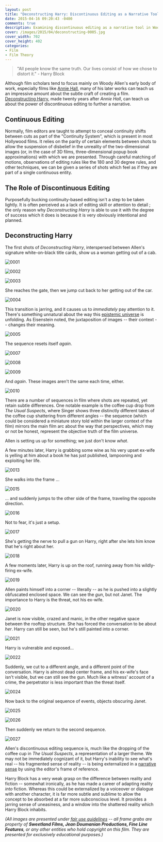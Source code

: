 ```yaml
---
layout: post
title: "Deconstructing Harry: Discontinuous Editing as a Narrative Tool"
date: 2015-04-16 09:20:43 -0400
comments: true
description: Examining discontinuous editing as a narrative tool in Woody Allen's Deconstructing Harry
cover: /images/2015/04/deconstructing-0005.jpg
cover_width: 702
cover_height: 402
categories: 
- Film
- Film Theory
---
```


> "All people know the same truth. Our lives consist of how we chose to distort it." - Harry Block

Although film scholars tend to focus mainly on Woody Allen's early body of work, especially films like [Annie Hall](http://www.imdb.com/title/tt0075686/), many of his later works can teach us an impressive amount about the subtle craft of creating a film. [Deconstructing Harry](http://www.imdb.com/title/tt0118954/), made twenty years after *Annie Hall*, can teach us about the power of discontinuous editing to further a narrative.

<!-- more -->

## Continuous Editing

Normally, film editors are taught to attempt to conceal continuity shifts between cuts as part of the "Continuity System", which is present in most Hollywood films. It relies on the parity of certain elements between shots to allow the suspension of disbelief in the unreality of the two-dimensional images (or, in the case of 3D films, three-dimensional popup book approximations) with which we are presented. Through careful matching of motions, observations of editing rules like the 180 and 30 degree rules, and other techniques, we can be given a series of shots which feel as if they are part of a single continuous entity.

## The Role of Discontinuous Editing

Purposefully bucking continuity-based editing isn't a step to be taken lightly. It is often perceived as a lack of editing skill or attention to detail ; the only reason why *Deconstructing Harry* is able to use it with the degree of success which it does is because it is very obviously intentional and planned.

## Deconstructing Harry

The first shots of *Deconstructing Harry*, interspersed between Allen's signature white-on-black title cards, show us a woman getting out of a cab.

![0001](/images/2015/04/deconstructing-0001.jpg)  

![0002](/images/2015/04/deconstructing-0002.jpg)  

![0003](/images/2015/04/deconstructing-0003.jpg)  

She reaches the gate, then we jump cut back to her getting out of the car.

![0004](/images/2015/04/deconstructing-0004.jpg)  

This transition is jarring, and it causes us to *immediately* pay attention to it. There's something unnatural about the way this [epistemic universe](/2015/02/26/film-epistemology/) is unfolding. As Eisenstein noted, the juxtaposition of images -- their context -- changes their meaning.

![0005](/images/2015/04/deconstructing-0005.jpg)  

The sequence resets itself *again*.

![0007](/images/2015/04/deconstructing-0007.jpg)  

![0008](/images/2015/04/deconstructing-0008.jpg)  

![0009](/images/2015/04/deconstructing-0009.jpg)  

And *again*. These images aren't the same each time, either. 

![0010](/images/2015/04/deconstructing-0010.jpg)  

There are a number of sequences in film where shots are repeated, yet retain subtle differences. One notable example is the coffee cup drop from *The Usual Suspects*, where Singer shows three distinctly different takes of the coffee cup shattering from different angles -- the sequence (which could be considered a miniature story told within the larger context of the film) mirrors the main film arc about the way that perspectives, which may or not be honest, represent the objective truth of the film universe.

Allen is setting us up for something; we just don't know *what*.

A few minutes later, Harry is grabbing some wine as his very upset ex-wife is yelling at him about a book he has just published, lampooning and exploiting her life.

![0013](/images/2015/04/deconstructing-0013.jpg)  

She walks into the frame ...

![0015](/images/2015/04/deconstructing-0015.jpg)  

... and suddenly jumps to the other side of the frame, traveling the opposite direction.

![0016](/images/2015/04/deconstructing-0016.jpg)  

Not to fear, it's just a setup.

![0017](/images/2015/04/deconstructing-0017.jpg)  

She's getting the nerve to pull a gun on Harry, right after she lets him know that he's right about her.

![0018](/images/2015/04/deconstructing-0018.jpg)  

A few moments later, Harry is up on the roof, running away from his wildly-firing ex-wife.

![0019](/images/2015/04/deconstructing-0019.jpg)  

Allen paints himself into a corner -- literally -- as he is pushed into a slightly obfuscated enclosed space. We can see the *gun*, but not Janet. The importance to Harry is the threat, not his ex-wife.

![0020](/images/2015/04/deconstructing-0020.jpg)  

Janet is now visible, crazed and manic, in the other negative space between the rooftop structure. She has forced the conversation to be about *her*. Harry can still be seen, but he's still painted into a corner.

![0021](/images/2015/04/deconstructing-0021.jpg)  

Harry is vulnerable and exposed...

![0022](/images/2015/04/deconstructing-0022.jpg)  

Suddenly, we cut to a different angle, and a different point of the conversation. Harry is almost dead center frame, and his ex-wife's face isn't visible, but we can still see the gun. Much like a witness' account of a crime, the perpetrator is less important than the threat itself.

![0024](/images/2015/04/deconstructing-0024.jpg)  

Now back to the original sequence of events, objects obscuring Janet.

![0025](/images/2015/04/deconstructing-0025.jpg)  

![0026](/images/2015/04/deconstructing-0026.jpg)  

Then suddenly we return to the second sequence.

![0027](/images/2015/04/deconstructing-0027.jpg)  

Allen's discontinuous editing sequence is, much like the dropping of the coffee cup in *The Usual Suspects*, a representation of a larger theme. We may not be immediately cognizant of it, but Harry's inability to see what's real -- his fragmented sense of reality -- is being externalized in a [narrative sense](/2015/03/02/narrative-exposition-in-film/) by using the editor's frame of reference.

Harry Block has a very weak grasp on the difference between reality and fiction -- somewhat ironically, as he has made a career of adapting reality *into* fiction. Whereas this could be externalized by a voiceover or dialogue with another character, it is far more subtle and sublime to allow the concept to be absorbed at a far more subconscious level. It provides a jarring sense of uneasiness, and a window into the shattered reality which Harry Block inhabits.

*(All images are presented under [fair use guidelines](http://libguides.mit.edu/usingimages) -- all frame grabs are property of **Sweetland Films, Jean Doumanian Productions, Fine Line Features**, or any other entities who hold copyright on this film. They are presented for exclusively educational purposes.)*
